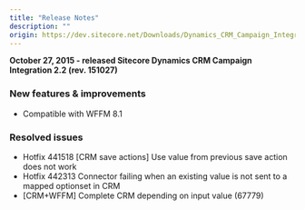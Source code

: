 ```yaml
---
title: "Release Notes"
description: ""
origin: https://dev.sitecore.net/Downloads/Dynamics_CRM_Campaign_Integration_module/2x/Dynamics_CRM_Campaign_Integration_22/Release_Notes
---
```


**October 27, 2015 - released Sitecore Dynamics CRM Campaign Integration 2.2 (rev. 151027)**

### New features & improvements

-   Compatible with WFFM 8.1
    

### Resolved issues

-   Hotfix 441518 [CRM save actions] Use value from previous save action does not work
-   Hotfix 442313 Connector failing when an existing value is not sent to a mapped optionset in CRM
-   [CRM+WFFM] Complete CRM depending on input value (67779)